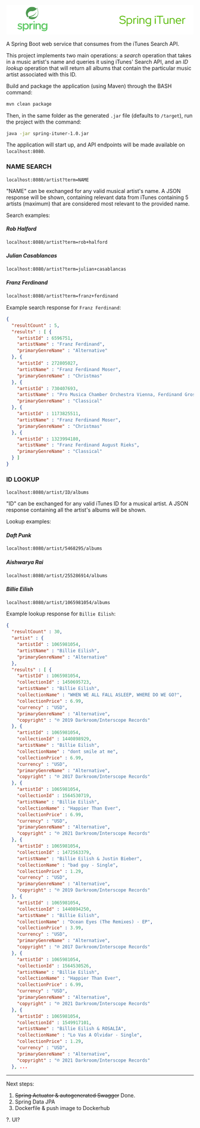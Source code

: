 ![](src/main/resources/spring-ituner-banner.png)

A Spring Boot web service that consumes from the iTunes Search API.

This project implements two main operations: a *search* operation that takes in a music artist's name and queries it using iTunes' Search API, and an *ID lookup* operation that will return all albums that contain the particular music artist associated with this ID.

Build and package the application (using Maven) through the BASH command:

```bash
mvn clean package
```

Then, in the same folder as the generated `.jar` file (defaults to `/target`), run the project with the command:

```bash
java -jar spring-ituner-1.0.jar
```

The application will start up, and API endpoints will be made available on `localhost:8080`.

### NAME SEARCH

```
localhost:8080/artist?term=NAME
```

"NAME" can be exchanged for any valid musical artist's name. A JSON response will be shown, containing relevant data from iTunes containing 5 artists (maximum) that are considered most relevant to the provided name.

Search examples:

#### *Rob Halford*
```html
localhost:8080/artist?term=rob+halford
```

#### *Julian Casablancas*
```html
localhost:8080/artist?term=julian+casablancas
```

#### *Franz Ferdinand*

```html
localhost:8080/artist?term=franz+ferdinand
```

Example search response for `Franz Ferdinand`:

```json
{
  "resultCount" : 5,
  "results" : [ {
    "artistId" : 6596751,
    "artistName" : "Franz Ferdinand",
    "primaryGenreName" : "Alternative"
  }, {
    "artistId" : 272805027,
    "artistName" : "Franz Ferdinand Moser",
    "primaryGenreName" : "Christmas"
  }, {
    "artistId" : 730407693,
    "artistName" : "Pro Musica Chamber Orchestra Vienna, Ferdinand Grossmann, Franz Gruber, Otto Wiener, Akademie Kammerchor,",
    "primaryGenreName" : "Classical"
  }, {
    "artistId" : 1173825511,
    "artistName" : "Franz Ferdinand Moser",
    "primaryGenreName" : "Christmas"
  }, {
    "artistId" : 1323994180,
    "artistName" : "Franz Ferdinand August Rieks",
    "primaryGenreName" : "Classical"
  } ]
}
```

### ID LOOKUP

```
localhost:8080/artist/ID/albums
```

"ID" can be exchanged for any valid iTunes ID for a musical artist. A JSON response containing all the artist's albums will be shown.

Lookup examples:

#### *Daft Punk*
```html
localhost:8080/artist/5468295/albums
```

#### *Aishwarya Rai*
```html
localhost:8080/artist/255286914/albums
```

#### *Billie Eilish*

```html
localhost:8080/artist/1065981054/albums
```

Example lookup response for `Billie Eilish`:

```json
{
  "resultCount" : 30,
  "artist" : {
    "artistId" : 1065981054,
    "artistName" : "Billie Eilish",
    "primaryGenreName" : "Alternative"
  },
  "results" : [ {
    "artistId" : 1065981054,
    "collectionId" : 1450695723,
    "artistName" : "Billie Eilish",
    "collectionName" : "WHEN WE ALL FALL ASLEEP, WHERE DO WE GO?",
    "collectionPrice" : 6.99,
    "currency" : "USD",
    "primaryGenreName" : "Alternative",
    "copyright" : "℗ 2019 Darkroom/Interscope Records"
  }, {
    "artistId" : 1065981054,
    "collectionId" : 1440898929,
    "artistName" : "Billie Eilish",
    "collectionName" : "dont smile at me",
    "collectionPrice" : 6.99,
    "currency" : "USD",
    "primaryGenreName" : "Alternative",
    "copyright" : "℗ 2017 Darkroom/Interscope Records"
  }, {
    "artistId" : 1065981054,
    "collectionId" : 1564530719,
    "artistName" : "Billie Eilish",
    "collectionName" : "Happier Than Ever",
    "collectionPrice" : 6.99,
    "currency" : "USD",
    "primaryGenreName" : "Alternative",
    "copyright" : "℗ 2021 Darkroom/Interscope Records"
  }, {
    "artistId" : 1065981054,
    "collectionId" : 1472563379,
    "artistName" : "Billie Eilish & Justin Bieber",
    "collectionName" : "bad guy - Single",
    "collectionPrice" : 1.29,
    "currency" : "USD",
    "primaryGenreName" : "Alternative",
    "copyright" : "℗ 2019 Darkroom/Interscope Records"
  }, {
    "artistId" : 1065981054,
    "collectionId" : 1440894250,
    "artistName" : "Billie Eilish",
    "collectionName" : "Ocean Eyes (The Remixes) - EP",
    "collectionPrice" : 3.99,
    "currency" : "USD",
    "primaryGenreName" : "Alternative",
    "copyright" : "℗ 2017 Darkroom/Interscope Records"
  }, {
    "artistId" : 1065981054,
    "collectionId" : 1564530526,
    "artistName" : "Billie Eilish",
    "collectionName" : "Happier Than Ever",
    "collectionPrice" : 6.99,
    "currency" : "USD",
    "primaryGenreName" : "Alternative",
    "copyright" : "℗ 2021 Darkroom/Interscope Records"
  }, {
    "artistId" : 1065981054,
    "collectionId" : 1549917101,
    "artistName" : "Billie Eilish & ROSALÍA",
    "collectionName" : "Lo Vas A Olvidar - Single",
    "collectionPrice" : 1.29,
    "currency" : "USD",
    "primaryGenreName" : "Alternative",
    "copyright" : "℗ 2021 Darkroom/Interscope Records"
  }, ...
```

---

Next steps:

1. ~~Spring Actuator & autogenerated Swagger~~ Done.
2. Spring Data JPA    
3. Dockerfile & push image to Dockerhub

?. UI?